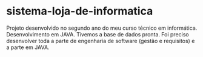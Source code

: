 # sistema-loja-de-informatica
Projeto desenvolvido no segundo ano do meu curso técnico em informática.
Desenvolvimento em JAVA. Tivemos a base de dados pronta. Foi preciso desenvolver toda a parte de engenharia de software (gestão e requisitos) e a parte em JAVA.
